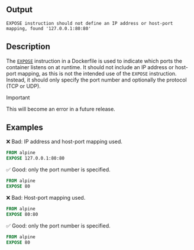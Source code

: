 ## Output

```text
EXPOSE instruction should not define an IP address or host-port mapping, found '127.0.0.1:80:80'
```

## Description

The [`EXPOSE`](https://docs.docker.com/reference/dockerfile/#expose) instruction
in a Dockerfile is used to indicate which ports the container listens on at
runtime. It should not include an IP address or host-port mapping, as this is
not the intended use of the `EXPOSE` instruction. Instead, it should only
specify the port number and optionally the protocol (TCP or UDP).

> [!IMPORTANT]
> This will become an error in a future release.

## Examples

❌ Bad: IP address and host-port mapping used.

```dockerfile
FROM alpine
EXPOSE 127.0.0.1:80:80
```

✅ Good: only the port number is specified.

```dockerfile
FROM alpine
EXPOSE 80
```

❌ Bad: Host-port mapping used.

```dockerfile
FROM alpine
EXPOSE 80:80
```

✅ Good: only the port number is specified.

```dockerfile
FROM alpine
EXPOSE 80
```
